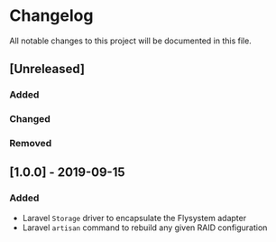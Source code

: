 # Changelog
All notable changes to this project will be documented in this file.

## [Unreleased]

### Added

### Changed

### Removed

## [1.0.0] - 2019-09-15
### Added

- Laravel `Storage` driver to encapsulate the Flysystem adapter
- Laravel `artisan` command to rebuild any given RAID configuration